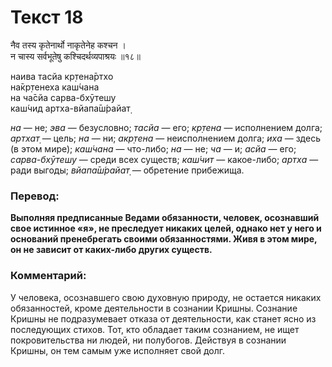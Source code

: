 # Текст 18

नैव तस्य कृतेनार्थो नाकृतेनेह कश्चन ।  
न चास्य सर्वभूतेषु कश्चिदर्थव्यपाश्रयः ॥१८॥

наива тасйа кр̣тена̄ртхо  
на̄кр̣тенеха каш́чана  
на ча̄сйа сарва-бхӯтешу  
каш́чид артха-вйапа̄ш́райат̣

_на_ — не; _эва_ — безусловно; _тасйа_ — его; _кр̣тена_ — исполнением долга; _артхат̣_ — цель; _на_ — ни; _акр̣тена_ — неисполнением долга; _иха_ — здесь (в этом мире); _каш́чана_ — что-либо; _на_ — не; _ча_ — и; _асйа_ — его; _сарва-бхӯтешу_ — среди всех существ; _каш́чит_ — какое-либо; _артха_ — ради выгоды; _вйапа̄ш́райат̣_ — обретение прибежища.

### Перевод:

**Выполняя предписанные Ведами обязанности, человек, осознавший свое истинное «я», не преследует никаких целей, однако нет у него и оснований пренебрегать своими обязанностями. Живя в этом мире, он не зависит от каких-либо других существ.**

### Комментарий:

У человека, осознавшего свою духовную природу, не остается никаких обязанностей, кроме деятельности в сознании Кришны. Сознание Кришны не подразумевает отказа от деятельности, как станет ясно из последующих стихов. Тот, кто обладает таким сознанием, не ищет покровительства ни людей, ни полубогов. Действуя в сознании Кришны, он тем самым уже исполняет свой долг.